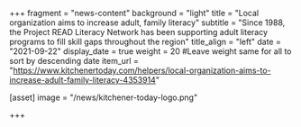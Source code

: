+++
fragment = "news-content"
background = "light"
title = "Local organization aims to increase adult, family literacy"
subtitle = "Since 1988, the Project READ Literacy Network has been supporting adult literacy programs to fill skill gaps throughout the region"
title_align = "left"
date = "2021-09-22"
display_date = true
weight = 20 #Leave weight same for all to sort by descending date
item_url = "https://www.kitchenertoday.com/helpers/local-organization-aims-to-increase-adult-family-literacy-4353914"


[asset]
  image = "/news/kitchener-today-logo.png"
  


  
+++




